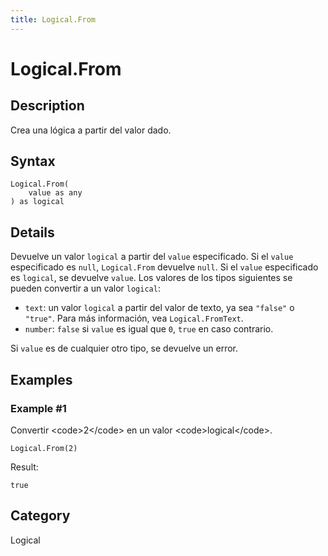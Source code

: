 ```yaml
---
title: Logical.From
---
```


# Logical.From


## Description

Crea una lógica a partir del valor dado.


## Syntax

```powerquery
Logical.From(
    value as any
) as logical
```


## Details

Devuelve un valor <code>logical</code> a partir del <code>value</code> especificado. Si el <code>value</code> especificado es <code>null</code>, <code>Logical.From</code> devuelve <code>null</code>. Si el <code>value</code> especificado es <code>logical</code>, se devuelve <code>value</code>. Los valores de los tipos siguientes se pueden convertir a un valor <code>logical</code>:      <ul>        <li><code>text</code>: un valor <code>logical</code> a partir del valor de texto, ya sea <code>"false"</code> o <code>"true"</code>. Para más información, vea <code>Logical.FromText</code>.</li>        <li><code>number</code>: <code>false</code> si <code>value</code> es igual que <code>0</code>, <code>true</code> en caso contrario.</li>      </ul>Si <code>value</code> es de cualquier otro tipo, se devuelve un error.


## Examples

### Example #1 
Convertir &lt;code&gt;2&lt;/code&gt; en un valor &lt;code&gt;logical&lt;/code&gt;.
```powerquery
Logical.From(2)
```

Result: 
```powerquery
true
```




## Category
Logical
